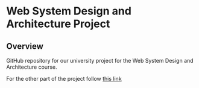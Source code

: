 # Web System Design and Architecture Project

## Overview

GitHub repository for our university project for the Web System Design and Architecture course.

For the other part of the project follow [this link](https://github.com/FrancescoLindiner/monitoraggio)
